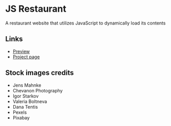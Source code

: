 # JS Restaurant

A restaurant website that utilizes JavaScript to dynamically load its contents

## Links

- [Preview](https://htmlpreview.github.io/?https://github.com/nmacawile/js-restaurant/blob/master/dist/index.html)
- [Project page](https://www.theodinproject.com/courses/javascript/lessons/restaurant-page)

## Stock images credits

- Jens Mahnke
- Chevanon Photography 
- Igor Starkov 
- Valeria Boltneva
- Dana Tentis 
- Pexels
- Pixabay
